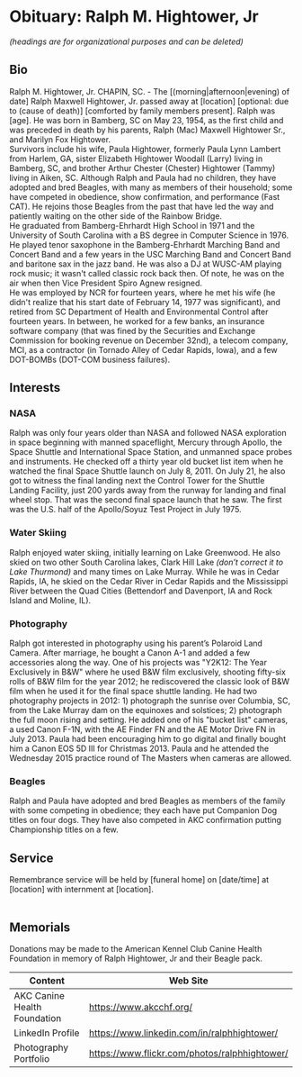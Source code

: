 # Obituary: Ralph M. Hightower, Jr<br>
*(headings are for organizational purposes and can be deleted)*<br>
## Bio<br>
Ralph M. Hightower, Jr. CHAPIN, SC. -
The [(morning|afternoon|evening) of date] Ralph Maxwell Hightower, Jr. passed away at [location] [optional: due to (cause of death)] [comforted by family members present]. Ralph was [age]. He was born in Bamberg, SC on May 23, 1954, as the first child and was preceded in death by his parents, Ralph (Mac) Maxwell Hightower Sr., and Marilyn Fox Hightower. <br>
Survivors include his wife, Paula Hightower, formerly Paula Lynn Lambert from Harlem, GA, sister Elizabeth Hightower Woodall (Larry) living in Bamberg, SC, and brother Arthur Chester (Chester) Hightower (Tammy) living in Aiken, SC. Although Ralph and Paula had no children, they have adopted and bred Beagles, with many as members of their household; some have competed in obedience, show confirmation, and performance (Fast CAT). He rejoins those Beagles from the past that have led the way and patiently waiting on the other side of the Rainbow Bridge. <br>
He graduated from Bamberg-Ehrhardt High School in 1971 and the University of South Carolina with a BS degree in Computer Science in 1976. He played tenor saxophone in the Bamberg-Ehrhardt Marching Band and Concert Band and a few years in the USC Marching Band and Concert Band and baritone sax in the jazz band. 
He was also a DJ at WUSC-AM playing rock music; it wasn't called classic rock back then. Of note, he was on the air when then Vice President Spiro Agnew resigned. <br>
He was employed by NCR for fourteen years, where he met his wife (he didn't realize that his start date of February 14, 1977 was significant), and retired from SC Department of Health and Environmental Control after fourteen years. In between, he worked for a few banks, an insurance software company (that was fined by the Securities and Exchange Commission for booking revenue on December 32nd), a telecom company, MCI, as a contractor (in Tornado Alley of Cedar Rapids,  Iowa), and a few DOT-BOMBs (DOT-COM business failures).<br>
## Interests<br>
### NASA<br>
Ralph was only four years older than NASA and followed NASA exploration in space beginning with manned spaceflight, Mercury through Apollo, the Space Shuttle and International Space Station, and unmanned space probes and instruments. He checked off a thirty year old bucket list item when he watched the final Space Shuttle launch on July 8, 2011. On July 21, he also got to witness the final landing next the Control Tower for the Shuttle Landing Facility, just 200 yards away from the runway for landing and final wheel stop. That was the second final space launch that he saw. The first was the U.S. half of the Apollo/Soyuz Test Project in July 1975.<br>
### Water Skiing <br>
Ralph enjoyed water skiing, initially learning on Lake Greenwood. He also skied on two other South Carolina lakes, Clark Hill Lake *(don’t correct it to Lake Thurmond)* and many times on Lake Murray. While he was in Cedar Rapids, IA, he skied on the Cedar River in Cedar Rapids and the Mississippi River between the Quad Cities (Bettendorf and Davenport, IA and Rock Island and Moline, IL).<br>
### Photography <br>
Ralph got interested in photography using his parent’s Polaroid Land Camera. After marriage, he bought a Canon A-1 and added a few accessories along the way. One of his projects was "Y2K12: The Year Exclusively in B&W" where he used B&W film exclusively, shooting fifty-six rolls of B&W film for the year 2012; he rediscovered the classic look of B&W film when he used it for the final space shuttle landing. He had two photography projects in 2012: 1) photograph the sunrise over Columbia, SC, from the Lake Murray dam on the equinoxes and solstices; 2) photograph the full moon rising and setting. He added one of his "bucket list" cameras, a used Canon F-1N, with the AE Finder FN and the AE Motor Drive FN in July 2013. Paula had been encouraging him to go digital and finally bought him a Canon EOS 5D III for Christmas 2013. Paula and he attended the Wednesday 2015 practice round of The Masters when cameras are allowed. <br>
### Beagles<br>
Ralph and Paula have adopted and bred Beagles as members of the family with some competing in obedience; they each have put Companion Dog titles on four dogs. They have also competed in AKC confirmation putting Championship titles on a few.<br>

## Service <br>
Remembrance service will be held by [funeral home] on [date/time] at [location] with internment at [location].<br>
<br>

## Memorials<br>
Donations may be made to the American Kennel Club Canine Health Foundation in memory of Ralph Hightower, Jr and their Beagle pack.<br>

| **Content** | **Web Site** |
|---------|----------|
| AKC Canine Health Foundation | https://www.akcchf.org/ |
| LinkedIn Profile | https://www.linkedin.com/in/ralphhightower/ |
| Photography Portfolio | https://www.flickr.com/photos/ralphhightower/ |
<br>
